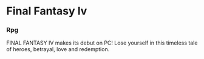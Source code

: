 # Final Fantasy Iv

### Rpg

FINAL FANTASY IV makes its debut on PC! Lose yourself in this timeless tale of heroes, betrayal, love and redemption.